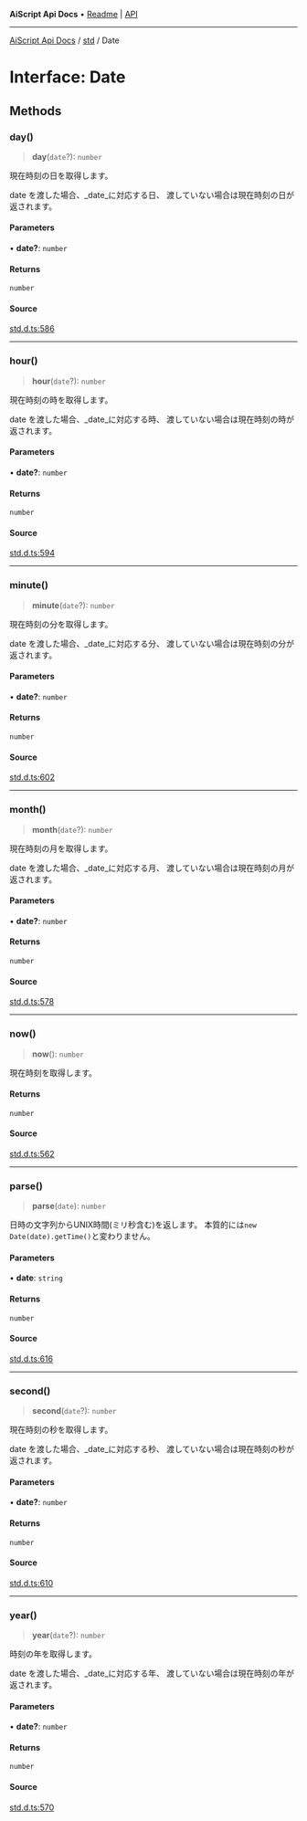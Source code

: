 ---
---
**AiScript Api Docs** • [Readme](../../README.md) \| [API](../../modules.md)

***

[AiScript Api Docs](../../README.md) / [std](../README.md) / Date

# Interface: Date

## Methods

### day()

> **day**(`date`?): `number`

現在時刻の日を取得します。

date を渡した場合、_date_に対応する日、
渡していない場合は現在時刻の日が返されます。

#### Parameters

• **date?**: `number`

#### Returns

`number`

#### Source

[std.d.ts:586](https://github.com/slofp/aitslib/blob/417fe62f0102d90b12040038b8cfc8d08c6859ce/src/std.d.ts#L586)

***

### hour()

> **hour**(`date`?): `number`

現在時刻の時を取得します。

date を渡した場合、_date_に対応する時、
渡していない場合は現在時刻の時が返されます。

#### Parameters

• **date?**: `number`

#### Returns

`number`

#### Source

[std.d.ts:594](https://github.com/slofp/aitslib/blob/417fe62f0102d90b12040038b8cfc8d08c6859ce/src/std.d.ts#L594)

***

### minute()

> **minute**(`date`?): `number`

現在時刻の分を取得します。

date を渡した場合、_date_に対応する分、
渡していない場合は現在時刻の分が返されます。

#### Parameters

• **date?**: `number`

#### Returns

`number`

#### Source

[std.d.ts:602](https://github.com/slofp/aitslib/blob/417fe62f0102d90b12040038b8cfc8d08c6859ce/src/std.d.ts#L602)

***

### month()

> **month**(`date`?): `number`

現在時刻の月を取得します。

date を渡した場合、_date_に対応する月、
渡していない場合は現在時刻の月が返されます。

#### Parameters

• **date?**: `number`

#### Returns

`number`

#### Source

[std.d.ts:578](https://github.com/slofp/aitslib/blob/417fe62f0102d90b12040038b8cfc8d08c6859ce/src/std.d.ts#L578)

***

### now()

> **now**(): `number`

現在時刻を取得します。

#### Returns

`number`

#### Source

[std.d.ts:562](https://github.com/slofp/aitslib/blob/417fe62f0102d90b12040038b8cfc8d08c6859ce/src/std.d.ts#L562)

***

### parse()

> **parse**(`date`): `number`

日時の文字列からUNIX時間(ミリ秒含む)を返します。
本質的には`new Date(date).getTime()`と変わりません。

#### Parameters

• **date**: `string`

#### Returns

`number`

#### Source

[std.d.ts:616](https://github.com/slofp/aitslib/blob/417fe62f0102d90b12040038b8cfc8d08c6859ce/src/std.d.ts#L616)

***

### second()

> **second**(`date`?): `number`

現在時刻の秒を取得します。

date を渡した場合、_date_に対応する秒、
渡していない場合は現在時刻の秒が返されます。

#### Parameters

• **date?**: `number`

#### Returns

`number`

#### Source

[std.d.ts:610](https://github.com/slofp/aitslib/blob/417fe62f0102d90b12040038b8cfc8d08c6859ce/src/std.d.ts#L610)

***

### year()

> **year**(`date`?): `number`

時刻の年を取得します。

date を渡した場合、_date_に対応する年、
渡していない場合は現在時刻の年が返されます。

#### Parameters

• **date?**: `number`

#### Returns

`number`

#### Source

[std.d.ts:570](https://github.com/slofp/aitslib/blob/417fe62f0102d90b12040038b8cfc8d08c6859ce/src/std.d.ts#L570)
